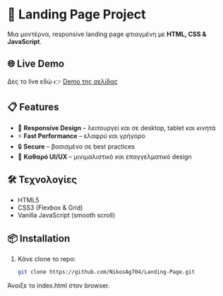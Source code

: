 # 🚀 Landing Page Project

Μια μοντέρνα, responsive landing page φτιαγμένη με **HTML, CSS & JavaScript**.

## 🌐 Live Demo  
Δες το live εδώ 👉 [Demo της σελίδας](https://NikosAg704.github.io/Landing-Page/)

## 📋 Features  
- 📱 **Responsive Design** – λειτουργεί και σε desktop, tablet και κινητά  
- ⚡ **Fast Performance** – ελαφρύ και γρήγορο  
- 🔒 **Secure** – βασισμένο σε best practices  
- 🎨 **Καθαρό UI/UX** – μινιμαλιστικό και επαγγελματικό design  

## 🛠️ Τεχνολογίες  
- HTML5  
- CSS3 (Flexbox & Grid)  
- Vanilla JavaScript (smooth scroll)  

## 📦 Installation  
1. Κάνε clone το repo:  
   ```bash
   git clone https://github.com/NikosAg704/Landing-Page.git
Άνοιξε το index.html στον browser.

